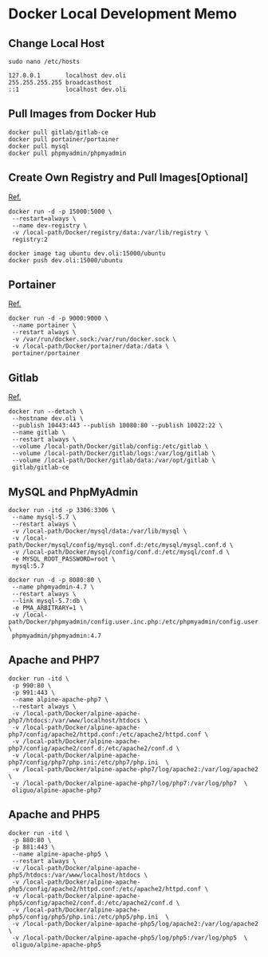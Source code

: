 # Docker Local Development Memo

## Change Local Host
```
sudo nano /etc/hosts
```
```
127.0.0.1       localhost dev.oli
255.255.255.255 broadcasthost
::1             localhost dev.oli
```

## Pull Images from Docker Hub
```
docker pull gitlab/gitlab-ce
docker pull portainer/portainer
docker pull mysql
docker pull phpmyadmin/phpmyadmin
```

## Create Own Registry and Pull Images[Optional]
[Ref.](https://docs.docker.com/registry/deploying/)
```
docker run -d -p 15000:5000 \
 --restart=always \
 --name dev-registry \
 -v /local-path/Docker/registry/data:/var/lib/registry \
 registry:2

docker image tag ubuntu dev.oli:15000/ubuntu
docker push dev.oli:15000/ubuntu
```

## Portainer
[Ref.](https://www.portainer.io/installation/)
```
docker run -d -p 9000:9000 \
 --name portainer \ 
 --restart always \
 -v /var/run/docker.sock:/var/run/docker.sock \
 -v /local-path/Docker/portainer/data:/data \
 portainer/portainer
```

## Gitlab
[Ref.](https://docs.gitlab.com/omnibus/docker/README.html#after-starting-a-container)
```
docker run --detach \
 --hostname dev.oli \
 --publish 10443:443 --publish 10080:80 --publish 10022:22 \
 --name gitlab \
 --restart always \
 --volume /local-path/Docker/gitlab/config:/etc/gitlab \
 --volume /local-path/Docker/gitlab/logs:/var/log/gitlab \
 --volume /local-path/Docker/gitlab/data:/var/opt/gitlab \
 gitlab/gitlab-ce
```

## MySQL and PhpMyAdmin
```
docker run -itd -p 3306:3306 \
 --name mysql-5.7 \
 --restart always \
 -v /local-path/Docker/mysql/data:/var/lib/mysql \
 -v /local-path/Docker/mysql/config/mysql.conf.d:/etc/mysql/mysql.conf.d \
 -v /local-path/Docker/mysql/config/conf.d:/etc/mysql/conf.d \
 -e MYSQL_ROOT_PASSWORD=root \
 mysql:5.7

docker run -d -p 8080:80 \
 --name phpmyadmin-4.7 \
 --restart always \
 --link mysql-5.7:db \
 -e PMA_ARBITRARY=1 \
 -v /local-path/Docker/phpmyadmin/config.user.inc.php:/etc/phpmyadmin/config.user.inc.php \
 phpmyadmin/phpmyadmin:4.7
```

## Apache and PHP7
```
docker run -itd \
 -p 990:80 \
 -p 991:443 \
 --name alpine-apache-php7 \
 --restart always \
 -v /local-path/Docker/alpine-apache-php7/htdocs:/var/www/localhost/htdocs \
 -v /local-path/Docker/alpine-apache-php7/config/apache2/httpd.conf:/etc/apache2/httpd.conf \
 -v /local-path/Docker/alpine-apache-php7/config/apache2/conf.d:/etc/apache2/conf.d \
 -v /local-path/Docker/alpine-apache-php7/config/php7/php.ini:/etc/php7/php.ini  \
 -v /local-path/Docker/alpine-apache-php7/log/apache2:/var/log/apache2  \
 -v /local-path/Docker/alpine-apache-php7/log/php7:/var/log/php7  \
 oliguo/alpine-apache-php7
```

## Apache and PHP5
```
docker run -itd \
 -p 880:80 \
 -p 881:443 \
 --name alpine-apache-php5 \
 --restart always \
 -v /local-path/Docker/alpine-apache-php5/htdocs:/var/www/localhost/htdocs \
 -v /local-path/Docker/alpine-apache-php5/config/apache2/httpd.conf:/etc/apache2/httpd.conf \
 -v /local-path/Docker/alpine-apache-php5/config/apache2/conf.d:/etc/apache2/conf.d \
 -v /local-path/Docker/alpine-apache-php5/config/php5/php.ini:/etc/php5/php.ini  \
 -v /local-path/Docker/alpine-apache-php5/log/apache2:/var/log/apache2  \
 -v /local-path/Docker/alpine-apache-php5/log/php5:/var/log/php5  \
 oliguo/alpine-apache-php5
```


